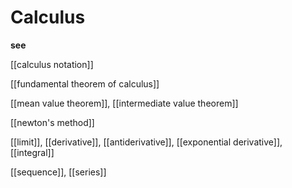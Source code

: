 # Calculus

**see**

[[calculus notation]]

[[fundamental theorem of calculus]]

[[mean value theorem]], [[intermediate value theorem]]

[[newton's method]]

[[limit]], [[derivative]], [[antiderivative]], [[exponential derivative]], [[integral]]

[[sequence]], [[series]]
